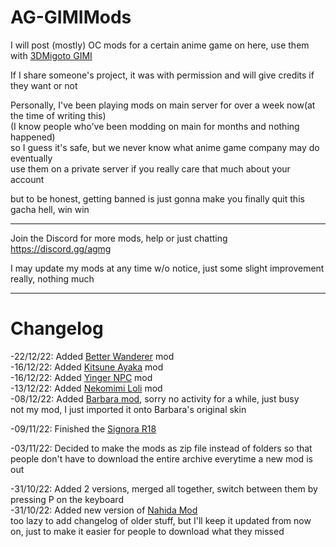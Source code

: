 # AG-GIMIMods
 
 
I will post (mostly) OC mods for a certain anime game on here, use them with [3DMigoto GIMI](https://github.com/SilentNightSound/GI-Model-Importer)   

If I share someone's project, it was with permission and will give credits if they want or not  
  
Personally, I've been playing mods on main server for over a week now(at the time of writing this)  
(I know people who've been modding on main for months and nothing happened)  
so I guess it's safe, but we never know what anime game company may do eventually  
use them on a private server if you really care that much about your account
  
but to be honest, getting banned is just gonna make you finally quit this gacha hell, win win
  
--------------------
  
Join the Discord for more mods, help or just chatting https://discord.gg/agmg  

I may update my mods at any time w/o notice, just some slight improvement really, nothing much
  
--------------------  
# Changelog  
-22/12/22: Added [Better Wanderer](https://github.com/Cheshire1922/AG-GIMIMods/tree/main/Mods/sfw/Wanderer/BetterWanderer) mod  
-16/12/22: Added [Kitsune Ayaka](https://github.com/Cheshire1922/AG-GIMIMods/tree/main/Mods/sfw/Ayaka/Kitsune%20Mask%20Ayaka) mod  
-16/12/22: Added [Yinger NPC](https://github.com/Cheshire1922/AG-GIMIMods/tree/main/Mods/nsfw/NPC/Yinger) mod  
-13/12/22: Added [Nekomimi Loli](https://github.com/Cheshire1922/AG-GIMIMods/tree/main/Mods/sfw/Nekomimi%20Loli) mod  
-08/12/22: Added [Barbara mod](https://github.com/Cheshire1922/AG-GIMIMods/tree/main/Mods/nsfw/Characters/Barbara), sorry no activity for a while, just busy  
not my mod, I just imported it onto Barbara's original skin

-09/11/22: Finished the [Signora R18](https://github.com/Cheshire1922/GI-GIMIMods/tree/main/Mods/nsfw/Enemies/La%20Signora%20Boss)  
  
-03/11/22: Decided to make the mods as zip file instead of folders so that people don't have to download the entire archive everytime a new mod is out  
  
-31/10/22: Added 2 versions, merged all together, switch between them by pressing P on the keyboard  
-31/10/22:  Added new version of [Nahida Mod](https://github.com/Cheshire1922/GI-3DMigotoMods/tree/main/Mods/nsfw/Characters/Nahida)  
too lazy to add changelog of older stuff, but I'll keep it updated from now on, just to make it easier for people to download what they missed
